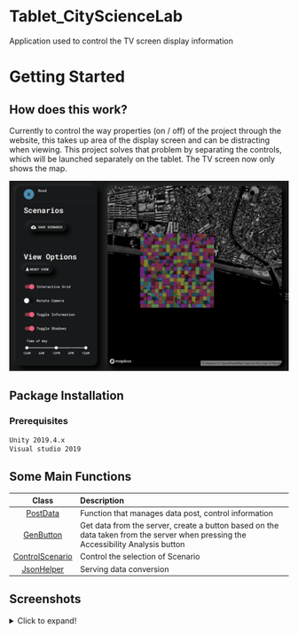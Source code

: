 # Tablet_CityScienceLab

Application used to control the TV screen display information

# Getting Started

## How does this work?

Currently to control the way properties (on / off) of the project through the website, this takes up area of the display screen and can be distracting when viewing. This project solves that problem by separating the controls, which will be launched separately on the tablet. The TV screen now only shows the map.

![Screenshot 0](img/Screenshot00.png)
 
## Package Installation

### Prerequisites

```
Unity 2019.4.x
Visual studio 2019
```

## Some Main Functions

|       Class       |                       Description                             |
|       :----:      |                       :----                                   |
|   [PostData](https://github.com/viettham1998/Tablet_CityScienceLab/blob/master/Assets/Script/PostData.cs)               | Function that manages data post, control information              |
|   [GenButton](https://github.com/viettham1998/Tablet_CityScienceLab/blob/master/Assets/Script/GenButton.cs)             | Get data from the server, create a button based on the data taken from the server when pressing the Accessibility Analysis button  |
|   [ControlScenario](https://github.com/viettham1998/Tablet_CityScienceLab/blob/master/Assets/Script/ControlScenario.cs) | Control the selection of Scenario                                 |
|   [JsonHelper](https://github.com/viettham1998/Tablet_CityScienceLab/blob/master/Assets/Script/JsonHelper.cs)           | Serving data conversion                                 |


## Screenshots

<details>
  <summary>Click to expand!</summary>

![Screenshot 1](img/Screenshot01.png)
![Screenshot 2](img/Screenshot02.png)
![Video 1](img/video01.gif)

</details>